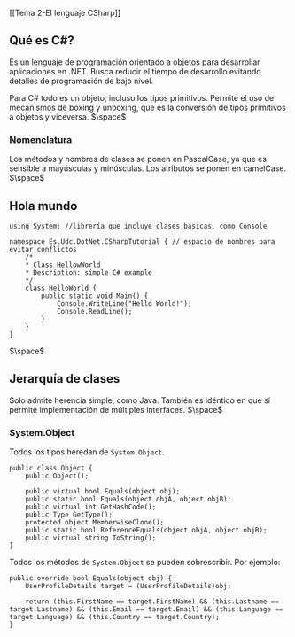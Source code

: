 [[Tema 2-El lenguaje CSharp]]

## Qué es C#?
Es un lenguaje de programación orientado a objetos para desarrollar aplicaciones en .NET. Busca reducir el tiempo de desarrollo evitando detalles de programación de bajo nivel.

Para C# todo es un objeto, incluso los tipos primitivos. Permite el uso de mecanismos de boxing y unboxing, que es la conversión de tipos primitivos a objetos y viceversa.
$\space$
### Nomenclatura
Los métodos y nombres de clases se ponen en PascalCase, ya que es sensible a mayúsculas y minúsculas. Los atributos se ponen en camelCase. 
$\space$
## Hola mundo
```CSharp
using System; //librería que incluye clases básicas, como Console

namespace Es.Udc.DotNet.CSharpTutorial { // espacio de nombres para evitar conflictos
    /*
    * Class HellowWorld
    * Description: simple C# example
    */
    class HelloWorld {
        public static void Main() {
            Console.WriteLine("Hello World!");
            Console.ReadLine();
        }
    }
}
```
$\space$
## Jerarquía de clases
Solo admite herencia simple, como Java. También es idéntico en que sí permite implementación de múltiples interfaces. 
$\space$
### System.Object
Todos los tipos heredan de `System.Object`. 

```CSharp
public class Object { 
	public Object(); 
	
	public virtual bool Equals(object obj);
	public static bool Equals(object objA, object objB); 
	public virtual int GetHashCode(); 
	public Type GetType(); 
	protected object MemberwiseClone(); 
	public static bool ReferenceEquals(object objA, object objB); 
	public virtual string ToString(); 
}
```

Todos los métodos de `System.Object` se pueden sobrescribir. Por ejemplo:

```CSharp
public override bool Equals(object obj) {
	UserProfileDetails target = (UserProfileDetails)obj; 
	
	return (this.FirstName == target.FirstName) && (this.Lastname == target.Lastname) && (this.Email == target.Email) && (this.Language == target.Language) && (this.Country == target.Country); 
}
```



